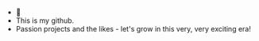 - 👋 
- This is my github.
- Passion projects and the likes - let's grow in this very, very exciting era!

<!---
tyshoo/tyshoo is a ✨ special ✨ repository because its `README.md` (this file) appears on your GitHub profile.
You can click the Preview link to take a look at your changes.
--->
